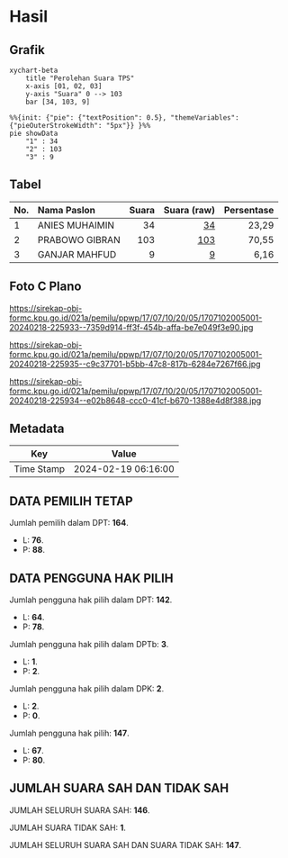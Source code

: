 # Hasil

## Grafik

```mermaid
xychart-beta
    title "Perolehan Suara TPS"
    x-axis [01, 02, 03]
    y-axis "Suara" 0 --> 103
    bar [34, 103, 9]
```

```mermaid
%%{init: {"pie": {"textPosition": 0.5}, "themeVariables": {"pieOuterStrokeWidth": "5px"}} }%%
pie showData
    "1" : 34
    "2" : 103
    "3" : 9
```

## Tabel

| No. | Nama Paslon    | Suara | Suara (raw) | Persentase |
|:--- |:-------------- | -----:| -----------:| ----------:|
| 1   | ANIES MUHAIMIN | 34    | [34][p-1]   | 23,29      |
| 2   | PRABOWO GIBRAN | 103   | [103][p-2]  | 70,55      |
| 3   | GANJAR MAHFUD  | 9     | [9][p-3]    | 6,16       |


[p-1]: https://github.com/gigit-pemilu/pemilu-2024-17-bengkulu/blob/main/pilpres/hitung-suara/sub/17-bengkulu/sub/07-lebong/sub/10-amen/sub/2005-sukau-rajo/sub/001-tps/sub/paslon-1.txt
[p-2]: https://github.com/gigit-pemilu/pemilu-2024-17-bengkulu/blob/main/pilpres/hitung-suara/sub/17-bengkulu/sub/07-lebong/sub/10-amen/sub/2005-sukau-rajo/sub/001-tps/sub/paslon-2.txt
[p-3]: https://github.com/gigit-pemilu/pemilu-2024-17-bengkulu/blob/main/pilpres/hitung-suara/sub/17-bengkulu/sub/07-lebong/sub/10-amen/sub/2005-sukau-rajo/sub/001-tps/sub/paslon-3.txt

## Foto C Plano

https://sirekap-obj-formc.kpu.go.id/021a/pemilu/ppwp/17/07/10/20/05/1707102005001-20240218-225933--7359d914-ff3f-454b-affa-be7e049f3e90.jpg

https://sirekap-obj-formc.kpu.go.id/021a/pemilu/ppwp/17/07/10/20/05/1707102005001-20240218-225935--c9c37701-b5bb-47c8-817b-6284e7267f66.jpg

https://sirekap-obj-formc.kpu.go.id/021a/pemilu/ppwp/17/07/10/20/05/1707102005001-20240218-225934--e02b8648-ccc0-41cf-b670-1388e4d8f388.jpg


## Metadata

| Key        | Value               |
| ---------- | ------------------- |
| Time Stamp | 2024-02-19 06:16:00 |


## DATA PEMILIH TETAP

Jumlah pemilih dalam DPT: **164**.
 * L: **76**.
 * P: **88**.

## DATA PENGGUNA HAK PILIH

Jumlah pengguna hak pilih dalam DPT: **142**.
 * L: **64**.
 * P: **78**.

Jumlah pengguna hak pilih dalam DPTb: **3**.
 * L: **1**.
 * P: **2**.

Jumlah pengguna hak pilih dalam DPK: **2**.
 * L: **2**.
 * P: **0**.

Jumlah pengguna hak pilih: **147**.
 * L: **67**.
 * P: **80**.

## JUMLAH SUARA SAH DAN TIDAK SAH

JUMLAH SELURUH SUARA SAH: **146**.

JUMLAH SUARA TIDAK SAH: **1**.

JUMLAH SELURUH SUARA SAH DAN SUARA TIDAK SAH: **147**.


